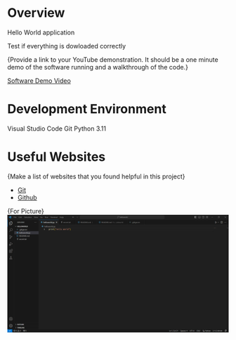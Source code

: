 # Overview

Hello World application

Test if everything is dowloaded correctly

{Provide a link to your YouTube demonstration.  It should be a one minute demo of the software running and a walkthrough of the code.}

[Software Demo Video](http://youtube.link.goes.here)

# Development Environment

Visual Studio Code
Git
Python 3.11

# Useful Websites

{Make a list of websites that you found helpful in this project}
* [Git](https://git-scm.com/downloads)
* [Github](https://github.com/)

{For Picture}
![Environment Picture](pic-of-environment.png)